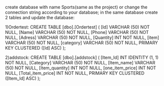 create database with name Sports(same as the project) or change the connection string according to your database;
in the same database create 2 tables and update the database:

1)Ordertest:
CREATE TABLE [dbo].[Ordertest] (
    [Id]       VARCHAR (50) NOT NULL,
    [Name]     VARCHAR (50) NOT NULL,
    [Phone]    VARCHAR (50) NOT NULL,
    [Adress]   VARCHAR (50) NOT NULL,
    [Quantity] INT          NOT NULL,
    [item]     VARCHAR (50) NOT NULL,
    [category] VARCHAR (50) NOT NULL,
    PRIMARY KEY CLUSTERED ([Id] ASC)
);

2)addstock:
CREATE TABLE [dbo].[addstock] (
    [Item_Id]          INT          IDENTITY (1, 1) NOT NULL,
    [Category]         VARCHAR (50) NOT NULL,
    [Item_name]        VARCHAR (50) NOT NULL,
    [Item_quantity]    INT          NOT NULL,
    [one_item_price]   INT          NOT NULL,
    [Total_item_price] INT          NOT NULL,
    PRIMARY KEY CLUSTERED ([Item_Id] ASC)
);
